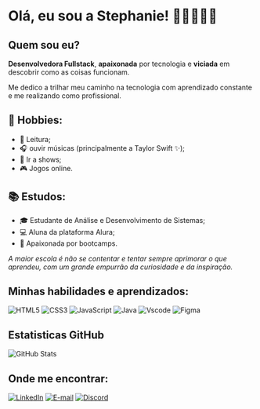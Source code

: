 # Olá, eu sou a Stephanie! 👩🏻‍🦰✌🏻

## Quem sou eu?

**Desenvolvedora Fullstack**, **apaixonada** por tecnologia e **viciada** em descobrir como as coisas funcionam. 

Me dedico a trilhar meu caminho na tecnologia com aprendizado constante e me realizando como profissional. 

## 🎈 Hobbies: 

- 📕 Leitura; 
- 🎧 ouvir músicas (principalmente a Taylor Swift ✨);
- 🎤 Ir a shows;
- 🎮 Jogos online.


## 📚 Estudos:

- 🎓 Estudante de Análise e Desenvolvimento de Sistemas;
- 💻 Aluna da plataforma Alura; 
- 📗 Apaixonada por bootcamps.

*A maior escola é não se contentar e tentar sempre aprimorar o que aprendeu, com um grande empurrão da curiosidade e da inspiração.*

## Minhas habilidades e aprendizados:

![HTML5](https://img.shields.io/badge/HTML5-E34F26?style=for-the-badge&logo=html5&logoColor=white)
![CSS3](https://img.shields.io/badge/CSS3-1572B6?style=for-the-badge&logo=css3&logoColor=white)
![JavaScript](https://img.shields.io/badge/JavaScript-F7DF1E?style=for-the-badge&logo=javascript&logoColor=black)
![Java](https://img.shields.io/badge/java-%23ED8B00.svg?style=for-the-badge&logo=openjdk&logoColor=white)
![Vscode](https://img.shields.io/badge/Vscode-007ACC?style=for-the-badge&logo=visual-studio-code&logoColor=white)
![Figma](https://img.shields.io/badge/Figma-696969?style=for-the-badge&logo=figma&logoColor=figma)


## Estatisticas GitHub

![GitHub Stats](https://github-readme-stats.vercel.app/api?username=sdaravina&theme=transparent&bg_color=000&border_color=30A3DC&show_icons=true&icon_color=30A3DC&title_color=E94D5F&text_color=FFF)


## Onde me encontrar:

[![LinkedIn](https://img.shields.io/badge/LinkedIn-0077B5?style=for-the-badge&logo=linkedin&logoColor=white)](https://www.linkedin.com/in/sdaravina/)
[![E-mail](https://img.shields.io/badge/-Email-000?style=for-the-badge&logo=microsoft-outlook&logoColor=007BFF)](mailto:sdravina97@gmail.com)
[![Discord](https://img.shields.io/badge/Discord-7289DA?style=for-the-badge&logo=discord&logoColor=white)](https://https://discord.com/channels/@sdaravina/)
